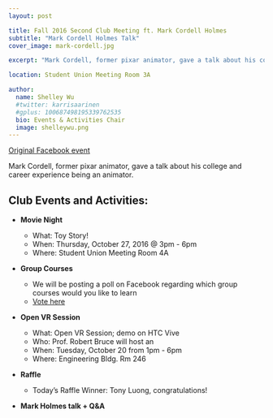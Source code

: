 ```yaml
---
layout: post

title: Fall 2016 Second Club Meeting ft. Mark Cordell Holmes
subtitle: "Mark Cordell Holmes Talk"
cover_image: mark-cordell.jpg

excerpt: "Mark Cordell, former pixar animator, gave a talk about his college and career experience being an animator."

location: Student Union Meeting Room 3A

author:
  name: Shelley Wu
  #twitter: karrisaarinen
  #gplus: 100687498195339762535
  bio: Events & Activities Chair
  image: shelleywu.png
---
```


[Original Facebook event](https://www.facebook.com/events/315504088806930)

Mark Cordell, former pixar animator, gave a talk about his college and career experience being an animator.

## **Club Events and Activities:**
- __Movie Night__
	- What: Toy Story!
	- When: Thursday, October 27, 2016 @ 3pm - 6pm
	- Where: Student Union Meeting Room 4A

- __Group Courses__
	- We will be posting a poll on Facebook regarding which group courses would you like to learn
	- [Vote here](http://bit.ly/2e8LR22)

- __Open VR Session__
	- What: Open VR Session; demo on HTC Vive
	- Who: Prof. Robert Bruce will host an
	- When: Tuesday, October 20 from 1pm - 6pm
	- Where: Engineering Bldg. Rm 246

- __Raffle__
	- Today’s Raffle Winner: Tony Luong, congratulations!

- __Mark Holmes talk + Q&A__
